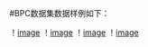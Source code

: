 #BPC数据集数据样例如下：

！[image](https://github.com/pangjunbiao/BPC-Crack-Dataset/blob/main/BPC-image-sample/10.jpg)
！[image](https://github.com/pangjunbiao/BPC-Crack-Dataset/blob/main/BPC-image-sample/2.jpg)
！[image](https://github.com/pangjunbiao/BPC-Crack-Dataset/blob/main/BPC-image-sample/3.jpg)
！[image](https://github.com/pangjunbiao/BPC-Crack-Dataset/blob/main/BPC-image-sample/4.jpg)

